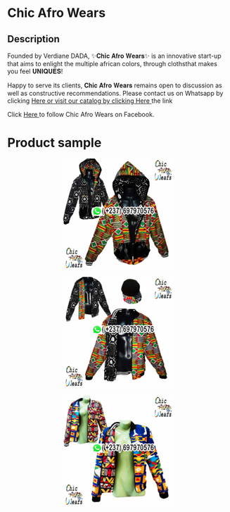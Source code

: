 # Chic Afro Wears

## Description
Founded by Verdiane DADA, ✨𝐂𝐡𝐢𝐜 𝐀𝐟𝐫𝐨 𝐖𝐞𝐚𝐫𝐬✨ is an innovative start-up that aims to enlight the multiple african colors, through clothsthat makes you feel 𝐔𝐍𝐈𝐐𝐔𝐄𝐒!

Happy to serve its clients, 𝐂𝐡𝐢𝐜 𝐀𝐟𝐫𝐨 𝐖𝐞𝐚𝐫𝐬 remains open to discussion as well as constructive recommendations. 
Please contact us on Whatsapp by clicking <a href="https://wa.me/message/H7ZFW6FI2FFEL1"> Here or visit our catalog by clicking <a href="https://wa.me/c/237697970576 "> Here <a/> the link 
<p> 
  Click <a href="https://web.facebook.com/ChicAfroWears"> Here <a/> to follow Chic Afro Wears on Facebook.
</p> 



# Product  sample



<p align="center">
  <img  width="50%" alt="Demo Image" src="https://github.com/verdianeDada/ChicAfroWears/blob/main/1.jpg">
</p>

<p align="center">
  <img  width="50%" alt="Demo Image" src="https://github.com/verdianeDada/ChicAfroWears/blob/main/2.jpg">
</p>

<p align="center">
  <img  width="50%" alt="Demo Image" src="https://github.com/verdianeDada/ChicAfroWears/blob/main/5.jpg">
</p>


